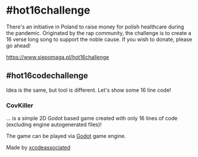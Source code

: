 # #hot16challenge
There's an initiative in Poland to raise money for polish healthcare during the pandemic. Originated by the rap community, the challenge is to create a 16 verse long song to support the noble cause. If you wish to donate, please go ahead!

https://www.siepomaga.pl/hot16challenge

## #hot16codechallenge
Idea is the same, but tool is different. Let's show some 16 line code!

### CovKiller
... is a simple 2D Godot based game created with only 16 lines of code (excluding engine autogenerated files)!

The game can be played via [Godot](https://godotengine.org/) game engine.

Made by [xcodeassociated](https://github.com/xcodeassociated)
